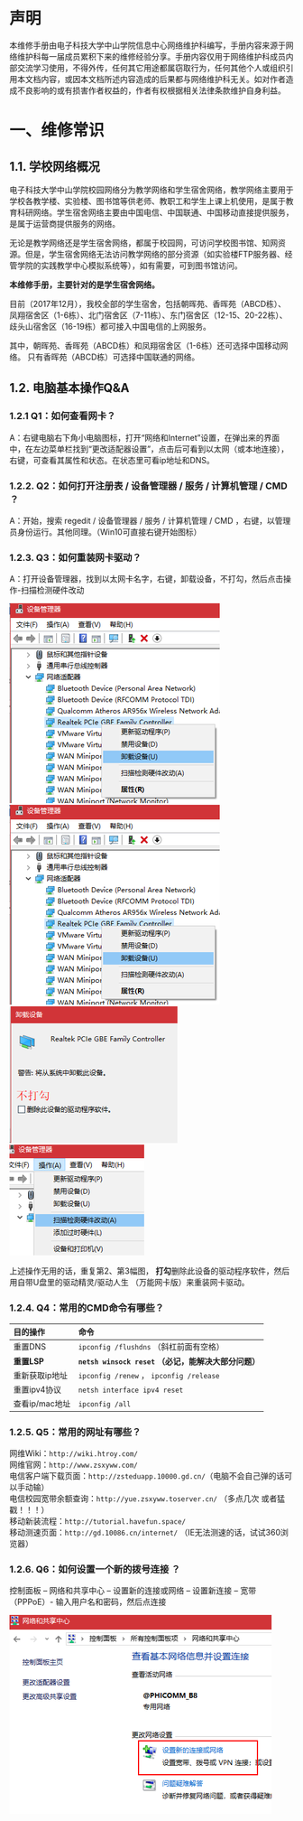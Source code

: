 <!-- TITLE: 180328网络维修手册 -->
<!-- SUBTITLE: 本文章用于网络维护科成员内部交流学习使用，为网维成员日常值班提供帮助 -->


# 声明
本维修手册由电子科技大学中山学院信息中心网络维护科编写，手册内容来源于网络维护科每一届成员累积下来的维修经验分享。手册内容仅用于网络维护科成员内部交流学习使用，不得外传，任何其它用途都属窃取行为，任何其他个人或组织引用本文档内容，或因本文档所述内容造成的后果都与网络维护科无关。如对作者造成不良影响的或有损害作者权益的，作者有权根据相关法律条款维护自身利益。  


# 一、维修常识
## 1.1.	学校网络概况

电子科技大学中山学院校园网络分为教学网络和学生宿舍网络，教学网络主要用于学校各教学楼、实验楼、图书馆等供老师、教职工和学生上课上机使用，是属于教育科研网络。学生宿舍网络主要由中国电信、中国联通、中国移动直接提供服务，是属于运营商提供服务的网络。  

无论是教学网络还是学生宿舍网络，都属于校园网，可访问学校图书馆、知网资源。但是，学生宿舍网络无法访问教学网络的部分资源（如实验楼FTP服务器、经管学院的实践教学中心模拟系统等），如有需要，可到图书馆访问。  

**本维修手册，主要针对的是学生宿舍网络。**  

目前（2017年12月），我校全部的学生宿舍，包括朝晖苑、香晖苑（ABCD栋）、凤翔宿舍区（1-6栋）、北门宿舍区（7-11栋）、东门宿舍区（12-15、20-22栋）、歧头山宿舍区（16-19栋）都可接入中国电信的上网服务。  

其中，朝晖苑、香晖苑（ABCD栋）和凤翔宿舍区（1-6栋）还可选择中国移动网络。
只有香晖苑（ABCD栋）可选择中国联通的网络。  


## 1.2.	电脑基本操作Q&A

### 1.2.1	 Q1：如何查看网卡？
A：右键电脑右下角小电脑图标，打开“网络和Internet”设置，在弹出来的界面中，在左边菜单栏找到“更改适配器设置”，点击后可看到以太网（或本地连接），右键，可查看其属性和状态。在状态里可看ip地址和DNS。  

### 1.2.2.	 Q2：如何打开注册表 / 设备管理器 / 服务 / 计算机管理 / CMD ？
A：开始，搜索 regedit / 设备管理器 / 服务 / 计算机管理 / CMD ，右键，以管理员身份运行。其他同理。（Win10可直接右键开始图标）  

### 1.2.3.	 Q3：如何重装网卡驱动？
A：打开设备管理器，找到以太网卡名字，右键，卸载设备，不打勾，然后点击操作-扫描检测硬件改动  

![Kp Wwwxsc 1 2 3 1](/uploads/kp-wwwxsc-1.2.3-1.png "Kp Wwwxsc 1 2 3 1")
![Kp Wwwxsc 1 2 3 2](/uploads/kp-wwwxsc-1.2.3-2.png "Kp Wwwxsc 1 2 3 2")
![Kp Wwwxsc 1 2 3 3](/uploads/kp-wwwxsc-1.2.3-3.png "Kp Wwwxsc 1 2 3 3")
![Kp Wwwxsc 1 2 3 4](/uploads/kp-wwwxsc-1.2.3-4.png "Kp Wwwxsc 1 2 3 4")

上述操作无用的话，重复第2、第3幅图， **打勾**删除此设备的驱动程序软件，然后用自带U盘里的驱动精灵/驱动人生 （万能网卡版）来重装网卡驱动。  

### 1.2.4.	 Q4：常用的CMD命令有哪些？
|目的操作|命令|
|:-|:-|
|重置DNS|`ipconfig /flushdns` （斜杠前面有空格）|
|**重置LSP**|**`netsh winsock reset` （必记，能解决大部分问题）**|
|重新获取ip地址|`ipconfig /renew` ， `ipconfig /release`|
|重置ipv4协议|`netsh interface ipv4 reset`|
|查看ip/mac地址|`ipconfig /all`|

### 1.2.5.	 Q5：常用的网址有哪些？
网维Wiki：`http://wiki.htroy.com/`  
网维官网：`http://www.zsxyww.com/`  
电信客户端下载页面：`http://zsteduapp.10000.gd.cn/`（电脑不会自己弹的话可以手动输）  
电信校园宽带余额查询：`http://yue.zsxyww.toserver.cn/` （多点几次 或者猛戳！！！）  
移动新装流程：`http://tutorial.havefun.space/`  
移动测速页面：`http://gd.10086.cn/internet/` （IE无法测速的话，试试360浏览器）  

### 1.2.6.	 Q6：如何设置一个新的拨号连接 ？
控制面板 – 网络和共享中心 – 设置新的连接或网络 – 设置新连接 – 宽带（PPPoE）- 输入用户名和密码，然后点连接  

![Kp Wwwxsc 1 2 6](/uploads/kp-wwwxsc-1.2.6.png "Kp Wwwxsc 1 2 6")